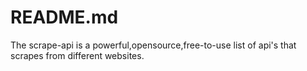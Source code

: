 # README.md
The scrape-api is a powerful,opensource,free-to-use list of api's that scrapes from different websites.
